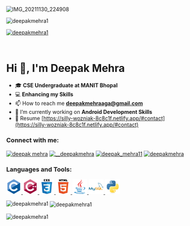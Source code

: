![IMG_20211130_224908](https://user-images.githubusercontent.com/92205452/144098417-2de7e6ca-db6a-4096-92d2-46e75822616a.jpg)


<p align="left"> <img src="https://komarev.com/ghpvc/?username=deepakmehra1&label=Profile%20views&color=0e75b6&style=flat" alt="deepakmehra1" /> </p>

<p align="left"> <a href="https://github.com/ryo-ma/github-profile-trophy"><img src="https://github-profile-trophy.vercel.app/?username=deepakmehra1" alt="deepakmehra1" /></a> </p>

<p align="left"> <a href="https://twitter.com/" target="blank"><img src="https://img.shields.io/twitter/follow/?logo=twitter&style=for-the-badge" alt="" /></a> </p>

<h1 align="left">Hi 👋, I'm Deepak Mehra</h1>

- 🎓 **CSE Undergraduate at MANIT Bhopal**
- 💻 **Enhancing my Skills**
- 📫 How to reach me **deepakmehraaga@gmail.com**
- 🔭 I’m currently working on **Android Development Skills**
- 📄 Resume [https://silly-wozniak-8c8c1f.netlify.app/#contact](https://silly-wozniak-8c8c1f.netlify.app/#contact)


<h3 align="left">Connect with me:</h3>
<p align="left">
<a href="https://linkedin.com/in/deepak mehra" target="blank"><img align="center" src="https://raw.githubusercontent.com/rahuldkjain/github-profile-readme-generator/master/src/images/icons/Social/linked-in-alt.svg" alt="deepak mehra" height="30" width="40" /></a>
<a href="https://instagram.com/__deepakmehra" target="blank"><img align="center" src="https://raw.githubusercontent.com/rahuldkjain/github-profile-readme-generator/master/src/images/icons/Social/instagram.svg" alt="__deepakmehra" height="30" width="40" /></a>
<a href="https://www.codechef.com/users/deepak_mehra11" target="blank"><img align="center" src="https://cdn.jsdelivr.net/npm/simple-icons@3.1.0/icons/codechef.svg" alt="deepak_mehra11" height="30" width="40" /></a>
<a href="https://codeforces.com/profile/deepakmehra" target="blank"><img align="center" src="https://raw.githubusercontent.com/rahuldkjain/github-profile-readme-generator/master/src/images/icons/Social/codeforces.svg" alt="deepakmehra" height="30" width="40" /></a>
</p>

<h3 align="left">Languages and Tools:</h3>
<p align="left"> <a href="https://www.cprogramming.com/" target="_blank" rel="noreferrer"> <img src="https://raw.githubusercontent.com/devicons/devicon/master/icons/c/c-original.svg" alt="c" width="40" height="40"/> </a> <a href="https://www.w3schools.com/cpp/" target="_blank" rel="noreferrer"> <img src="https://raw.githubusercontent.com/devicons/devicon/master/icons/cplusplus/cplusplus-original.svg" alt="cplusplus" width="40" height="40"/> </a> <a href="https://www.w3schools.com/css/" target="_blank" rel="noreferrer"> <img src="https://raw.githubusercontent.com/devicons/devicon/master/icons/css3/css3-original-wordmark.svg" alt="css3" width="40" height="40"/> </a> <a href="https://www.w3.org/html/" target="_blank" rel="noreferrer"> <img src="https://raw.githubusercontent.com/devicons/devicon/master/icons/html5/html5-original-wordmark.svg" alt="html5" width="40" height="40"/> </a> <a href="https://www.java.com" target="_blank" rel="noreferrer"> <img src="https://raw.githubusercontent.com/devicons/devicon/master/icons/java/java-original.svg" alt="java" width="40" height="40"/> </a> <a href="https://www.mysql.com/" target="_blank" rel="noreferrer"> <img src="https://raw.githubusercontent.com/devicons/devicon/master/icons/mysql/mysql-original-wordmark.svg" alt="mysql" width="40" height="40"/> </a> <a href="https://www.python.org" target="_blank" rel="noreferrer"> <img src="https://raw.githubusercontent.com/devicons/devicon/master/icons/python/python-original.svg" alt="python" width="40" height="40"/> </a> </p>

<p><img align="left" src="https://github-readme-stats.vercel.app/api/top-langs?username=deepakmehra1&show_icons=true&locale=en&layout=compact" alt="deepakmehra1" /></p>

<p>&nbsp;<img align="center" src="https://github-readme-stats.vercel.app/api?username=deepakmehra1&show_icons=true&locale=en" alt="deepakmehra1" /></p>

<p><img align="center" src="https://github-readme-streak-stats.herokuapp.com/?user=deepakmehra1&" alt="deepakmehra1" /></p>
